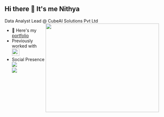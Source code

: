 ## Hi there 👋 It's me Nithya

Data Analyst Lead @ CubeAI Solutions Pvt Ltd
<img align="right" width="370" height="290" src="https://i.pinimg.com/originals/47/f0/34/47f0342cec72b800463bf003eac1257e.gif">
- 🔭 Here's my [portfolio](https://hareesh.web.app/)                                                 
- Previously worked with [<img src="[https://upload.wikimedia.org/wikipedia/commons/a/ac/ZOHO_New.png](https://www.bing.com/images/search?view=detailV2&ccid=Tn9MCTJS&id=FF55D79EC7E512950FA7F74F2A1BF5443989FB01&thid=OIP.Tn9MCTJSwPRB2V-LlgNBUgAAAA&mediaurl=https%3A%2F%2Fwww.personiv.com%2Fwp-content%2Fuploads%2F2024%2F04%2FSocial-Banners_Personiv-Logo-1.png&exph=204&expw=201&q=personiv+logo&simid=608051947236304321&form=IRPRST&ck=6FC043D8F1055250FF1C4DEA4E5BCA7A&selectedindex=3&itb=0&ajaxhist=0&ajaxserp=0&vt=0&sim=11)" height="24">](https://www.personiv.com/)
- Social Presence
<br /> [<img src="https://img.shields.io/badge/LinkedIn-0077B5?style=for-the-badge&logo=linkedin&logoColor=white" />](https://linkedin.com/in/nithya-chakravarthi-b697181b6) <br/> [<img src="https://img.shields.io/badge/instagram-d62976?style=for-the-badge&logo=instagram&logoColor=white" />](https://www.instagram.com/np_nithyaa/)

